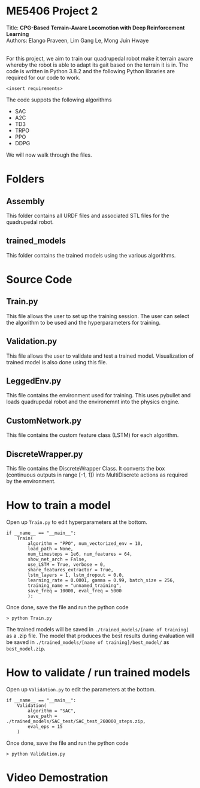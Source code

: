 # ME5406 Project 2
Title: **CPG-Based Terrain-Aware Locomotion with Deep Reinforcement Learning**
<br>Authors: Elango Praveen, Lim Gang Le, Mong Juin Hwaye

<br>For this project, we aim to train our quadrupedal robot make it terrain aware whereby the robot is able to adapt its gait based on the terrain it is in. The code is written in Python 3.8.2 and the following Python libraries are required for our code to work.

    <insert requirements>
    

The code suppots the following algorithms
- SAC
- A2C
- TD3
- TRPO
- PPO
- DDPG

We will now walk through the files.<br>
# Folders
## Assembly
This folder contains all URDF files and associated STL files for the quadrupedal robot.
## trained_models
This folder contains the trained models using the various algorithms.
# Source Code
## Train.py
This file allows the user to set up the training session. The user can select the algorithm to be used and the hyperparameters for training.
## Validation.py
This file allows the user to validate and test a trained model. Visualization of trained model is also done using this file.
## LeggedEnv.py
This file contains the environment used for training. This uses pybullet and loads quadrupedal robot and the environemnt into the physics engine. 
## CustomNetwork.py
This file contains the custom  feature class (LSTM) for each algorithm.
## DiscreteWrapper.py
This file contains the DiscreteWrapper Class. It converts the box (continuous outputs in range [-1, 1]) into MultiDiscrete actions as required by the environment.

# How to train a model
Open up `Train.py` to edit hyperparameters at the bottom.<br>

    if __name__ == "__main__":
        Train(
            algorithm = "PPO", num_vectorized_env = 10,
            load_path = None,
            num_timesteps = 1e6, num_features = 64,
            show_net_arch = False,
            use_LSTM = True, verbose = 0, 
            share_features_extractor = True,
            lstm_layers = 1, lstm_dropout = 0.0,
            learning_rate = 0.0001, gamma = 0.99, batch_size = 256,
            training_name = "unnamed_training", 
            save_freq = 10000, eval_freq = 5000
            ):

Once done, save the file and run the python code <br>

    > python Train.py

The trained models will be saved in `./trained_models/[name of training]` as a .zip file. The model that produces the best results during evaluation will be saved in `./trained_models/[name of training]/best_model/` as `best_model.zip`.

# How to validate / run trained models
Open up `Validation.py` to edit the parameters at the bottom.<br>

    if __name__ == "__main__":
        Validation(
            algorithm = "SAC", 
            save_path = ./trained_models/SAC_test/SAC_test_260000_steps.zip, 
            eval_eps = 15
        )

Once done, save the file and run the python code <br>

    > python Validation.py

# Video Demostration
